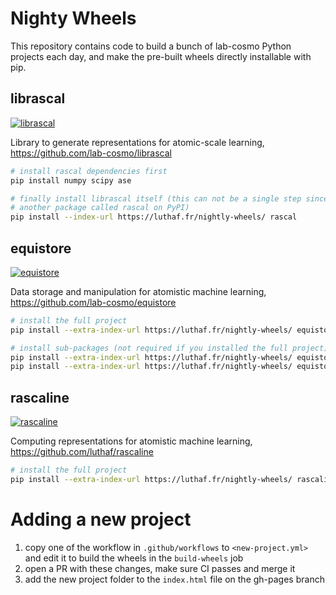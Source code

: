 # Nighty Wheels

This repository contains code to build a bunch of lab-cosmo Python projects each
day, and make the pre-built wheels directly installable with pip.

## librascal

[![librascal](https://github.com/Luthaf/nightly-wheels/actions/workflows/rascal.yml/badge.svg?branch=main)](https://github.com/Luthaf/nightly-wheels/actions/workflows/rascal.yml)

Library to generate representations for atomic-scale learning, https://github.com/lab-cosmo/librascal

```bash
# install rascal dependencies first
pip install numpy scipy ase

# finally install librascal itself (this can not be a single step since there is
# another package called rascal on PyPI)
pip install --index-url https://luthaf.fr/nightly-wheels/ rascal
```

## equistore

[![equistore](https://github.com/Luthaf/nightly-wheels/actions/workflows/equistore.yml/badge.svg?branch=main)](https://github.com/Luthaf/nightly-wheels/actions/workflows/equistore.yml)

Data storage and manipulation for atomistic machine learning, https://github.com/lab-cosmo/equistore

```bash
# install the full project
pip install --extra-index-url https://luthaf.fr/nightly-wheels/ equistore

# install sub-packages (not required if you installed the full project)
pip install --extra-index-url https://luthaf.fr/nightly-wheels/ equistore-core
pip install --extra-index-url https://luthaf.fr/nightly-wheels/ equistore-operations
```

## rascaline

[![rascaline](https://github.com/Luthaf/nightly-wheels/actions/workflows/rascaline.yml/badge.svg?branch=main)](https://github.com/Luthaf/nightly-wheels/actions/workflows/rascaline.yml)

Computing representations for atomistic machine learning, https://github.com/luthaf/rascaline

```bash
# install the full project
pip install --extra-index-url https://luthaf.fr/nightly-wheels/ rascaline
```

# Adding a new project

1. copy one of the workflow in `.github/workflows` to `<new-project.yml>` and
   edit it to build the wheels in the `build-wheels` job
2. open a PR with these changes, make sure CI passes and merge it
3. add the new project folder to the `index.html` file on the gh-pages branch
